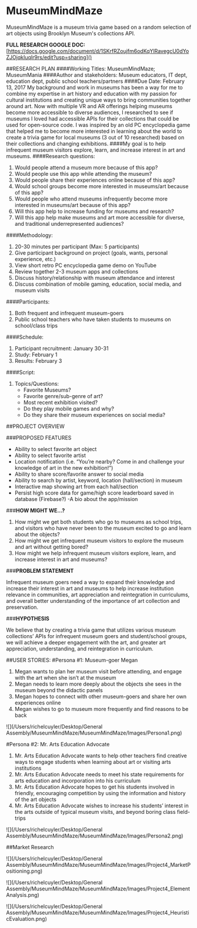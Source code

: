 # MuseumMindMaze
MuseumMindMaze is a museum trivia game based on a random selection of art objects using Brooklyn Museum's collections API. 

**FULL RESEARCH GOOGLE DOC:**
[https://docs.google.com/document/d/1SKrfRZoujfm6odKqYlRavegcU0dYoZJOjqkIuqIr9rs/edit?usp=sharing]()


##RESEARCH PLAN
####Working Titles: 
MuseumMindMaze; MuseumMania 
####Author and stakeholders: 
Museum educators, IT dept, education dept, public school teachers/partners
####Due Date: February 13, 2017
My background and work in museums has been a way for me to combine my expertise in art history and education with my passion for cultural institutions and creating unique ways to bring communities together around art. Now with multiple VR and AR offerings helping museums become more accessible to diverse audiences, I researched to see if museums I loved had accessible APIs for their collections that could be used for open-source code. I was inspired by an old PC encyclopedia game that helped me to become more interested in learning about the world to create a trivia game for local museums (3 out of 10 researched) based on their collections and changing exhibitions.
####My goal is to help infrequent museum visitors explore, learn, and increase interest in art and museums.
####Research questions:
1. Would people attend a museum more because of this app?
1. Would people use this app while attending the museum?
1. Would people share their experiences online because of this app?
1. Would school groups become more interested in museums/art because of this app?
1. Would people who attend museums infrequently become more interested in museums/art because of this app?
1. Will this app help to increase funding for museums and research?
1. Will this app help make museums and art more accessible for diverse, and traditional underrepresented audiences?

####Methodology: 
1. 20-30 minutes per participant (Max: 5 participants)
1. Give participant background on project (goals, wants, personal experience, etc.)
1. View short retro PC encyclopedia game demo on YouTube
1. Review together 2-3 museum apps and collections
1. Discuss history/relationship with museum attendance and interest
1. Discuss combination of mobile gaming, education, social media, and museum visits

####Participants:

1. Both frequent and infrequent museum-goers
1. Public school teachers who have taken students to museums on school/class trips

####Schedule:
1. Participant recruitment: January 30-31
1. Study: February 1
1. Results: February 3 

####Script: 
1. Topics/Questions: 
    * Favorite Museums?
    * Favorite genre/sub-genre of art?
    * Most recent exhibition visited?
    * Do they play mobile games and why?
    * Do they share their museum experiences on social media?



##PROJECT OVERVIEW

###PROPOSED FEATURES
* Ability to select favorite art object
* Ability to select favorite artist
* Location notification (i.e. “You’re nearby? Come in and challenge your knowledge of art in the new exhibition!”)
* Ability to share score/favorite answer to social media
* Ability to search by artist, keyword, location (hall/section) in museum
* Interactive map showing art from each hall/section
* Persist high score data for game/high score leaderboard saved in database (Firebase?)
  -A bio about the app/mission




###**HOW MIGHT WE…?**

1. How might we get both students who go to museums as school trips, and visitors who have never been to the museum excited to go and learn about the objects?
1. How might we get infrequent museum visitors to explore the museum and art without getting bored?
1. How might we help infrequent museum visitors explore, learn, and increase interest in art and museums?

###**PROBLEM STATEMENT**

Infrequent museum goers need a way to expand their knowledge and increase their interest in art and museums to help increase institution relevance in communities, art appreciation and reintegration in curriculums, and overall better understanding of the importance of art collection and preservation.

###**HYPOTHESIS**

We believe that by creating a trivia game that utilizes various museum collections’ APIs for infrequent museum goers and student/school groups, we will achieve a deeper engagement with the art, and greater art appreciation, understanding, and reintegration in curriculum.


##USER STORIES:
#Persona #1: Museum-goer Megan
1. Megan wants to plan her museum visit before attending, and engage with the art when she isn’t at the museum
1. Megan needs to learn more deeply about the objects she sees in the museum beyond the didactic panels
1. Megan hopes to connect with other museum-goers and share her own experiences online
1. Megan wishes to go to museum more frequently and find reasons to be back

![](/Users/richelcuyler/Desktop/General Assembly/MuseumMindMaze/MuseumMindMaze/Images/Persona1.png)



#Persona #2: Mr. Arts Education Advocate
1. Mr. Arts Education Advocate wants to help other teachers find creative ways to engage students when learning about art or visiting arts institutions
1. Mr. Arts Education Advocate needs to meet his state requirements for arts education and incorporation into his curriculum
1. Mr. Arts Education Advocate hopes to get his students involved in friendly, encouraging competition by using the information and history of the art objects
1. Mr. Arts Education Advocate wishes to increase his students’ interest in the arts outside of typical museum visits, and beyond boring class field-trips

![](/Users/richelcuyler/Desktop/General Assembly/MuseumMindMaze/MuseumMindMaze/Images/Persona2.png)


##Market Research

![](/Users/richelcuyler/Desktop/General Assembly/MuseumMindMaze/MuseumMindMaze/Images/Project4_MarketPositioning.png)


![](/Users/richelcuyler/Desktop/General Assembly/MuseumMindMaze/MuseumMindMaze/Images/Project4_ElementAnalysis.png)

![](/Users/richelcuyler/Desktop/General Assembly/MuseumMindMaze/MuseumMindMaze/Images/Project4_HeuristicEvaluation.png)
